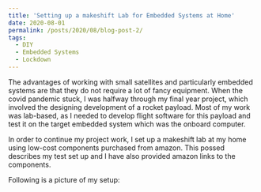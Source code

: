 ```yaml
---
title: 'Setting up a makeshift Lab for Embedded Systems at Home'
date: 2020-08-01
permalink: /posts/2020/08/blog-post-2/
tags:
  - DIY
  - Embedded Systems 
  - Lockdown
---
```

The advantages of working with small satellites and particularly embedded systems are that they do not require a lot of fancy equipment. When the covid pandemic stuck, I was halfway through my final year project,  which involved the designing development of a rocket payload. Most of my work was lab-based, as I needed to develop flight software for this payload and test it on the target embedded system which was the onboard computer. 

In order to continue my project work, I set up a makeshift lab at my home using low-cost components purchased from amazon. This possed describes my test set up and I have also provided amazon links to the components. 

Following is a picture of my setup: 
